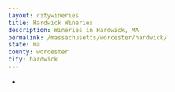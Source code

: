 ```yaml
---
layout: citywineries
title: Hardwick Wineries
description: Wineries in Hardwick, MA
permalink: /massachusetts/worcester/hardwick/
state: ma
county: worcester
city: hardwick
---
```

-
